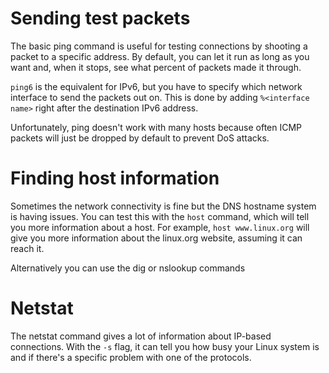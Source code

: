 
# Sending test packets
The basic ping command is useful for testing connections by shooting a packet to a specific address. By default, you can let it run as long as you want and, when it stops, see what percent of packets made it through.

`ping6` is the equivalent for IPv6, but you have to specify which network interface to send the packets out on. This is done by adding `%<interface name>` right after the destination IPv6 address.

Unfortunately, ping doesn't work with many hosts because often ICMP packets will just be dropped by default to prevent DoS attacks.

# Finding host information
Sometimes the network connectivity is fine but the DNS hostname system is having issues. You can test this with the `host` command, which will tell you more information about a host. For example, `host www.linux.org` will give you more information about the linux.org website, assuming it can reach it.

Alternatively you can use the dig or nslookup commands

# Netstat
The netstat command gives a lot of information about IP-based connections. With the 
 `-s` flag, it can tell you how busy your Linux system is and if there's a specific problem with one of the protocols.